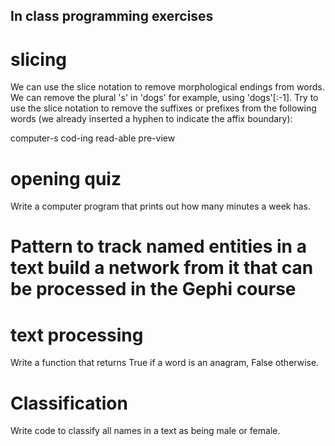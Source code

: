 ## In class programming exercises

# slicing
We can use the slice notation to remove morphological endings from words. We can remove the plural 's' in 'dogs' for example, using 'dogs'[:-1]. Try to use the slice notation to remove the suffixes or prefixes from the following words (we already inserted a hyphen to indicate the affix boundary):

computer-s
cod-ing
read-able
pre-view

# opening quiz
Write a computer program that prints out how many minutes a week has.

# Pattern to track named entities in a text build a network from it that can be processed in the Gephi course

# text processing
Write a function that returns True if a word is an anagram, False otherwise.

# Classification

Write code to classify all names in a text as being male or female.